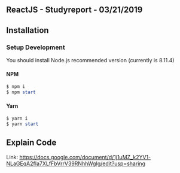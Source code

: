 ## ReactJS - Studyreport - 03/21/2019

## Installation

### Setup Development
You should install Node.js recommended version (currently is 8.11.4)

#### NPM

```powershell
$ npm i
$ npm start
```

#### Yarn

```powershell
$ yarn i
$ yarn start
```

## Explain Code
Link: https://docs.google.com/document/d/1j1uMZ_k2YV1-NLaGEqA2fIa7XLfFbVrrV39RNhhWgIg/edit?usp=sharing
